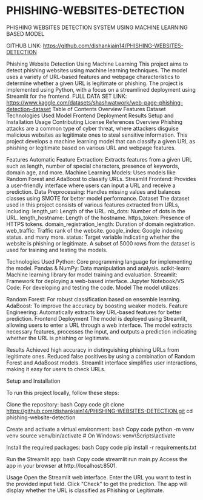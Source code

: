 # PHISHING-WEBSITES-DETECTION
PHISHING WEBSITES DETECTION SYSTEM USING MACHINE LEARNING BASED MODEL

GITHUB LINK: https://github.com/dishankjain14/PHISHING-WEBSITES-DETECTION

Phishing Website Detection Using Machine Learning
This project aims to detect phishing websites using machine learning techniques. The model uses a variety of URL-based features and webpage characteristics to determine whether a given URL is legitimate or phishing. The project is implemented using Python, with a focus on a streamlined deployment using Streamlit for the frontend.
FULL DATA SET LINK: https://www.kaggle.com/datasets/shashwatwork/web-page-phishing-detection-dataset
Table of Contents
Overview
Features
Dataset
Technologies Used
Model
Frontend Deployment
Results
Setup and Installation
Usage
Contributing
License
References
Overview
Phishing attacks are a common type of cyber threat, where attackers disguise malicious websites as legitimate ones to steal sensitive information. This project develops a machine learning model that can classify a given URL as phishing or legitimate based on various URL and webpage features.

Features
Automatic Feature Extraction: Extracts features from a given URL such as length, number of special characters, presence of keywords, domain age, and more.
Machine Learning Models: Uses models like Random Forest and AdaBoost to classify URLs.
Streamlit Frontend: Provides a user-friendly interface where users can input a URL and receive a prediction.
Data Preprocessing: Handles missing values and balances classes using SMOTE for better model performance.
Dataset
The dataset used in this project consists of various features extracted from URLs, including:
length_url: Length of the URL.
nb_dots: Number of dots in the URL.
length_hostname: Length of the hostname.
https_token: Presence of HTTPS tokens.
domain_registration_length: Duration of domain registration.
web_traffic: Traffic rank of the website.
google_index: Google indexing status.
and many more.
status: Target variable indicating whether the website is phishing or legitimate.
A subset of 5000 rows from the dataset is used for training and testing the models.

Technologies Used
Python: Core programming language for implementing the model.
Pandas & NumPy: Data manipulation and analysis.
scikit-learn: Machine learning library for model training and evaluation.
Streamlit: Framework for deploying a web-based interface.
Jupyter Notebook/VS Code: For developing and testing the code.
Model
The model utilizes:

Random Forest: For robust classification based on ensemble learning.
AdaBoost: To improve the accuracy by boosting weaker models.
Feature Engineering: Automatically extracts key URL-based features for better prediction.
Frontend Deployment
The model is deployed using Streamlit, allowing users to enter a URL through a web interface. The model extracts necessary features, processes the input, and outputs a prediction indicating whether the URL is phishing or legitimate.

Results
Achieved high accuracy in distinguishing phishing URLs from legitimate ones.
Reduced false positives by using a combination of Random Forest and AdaBoost models.
Streamlit interface simplifies user interactions, making it easy for users to check URLs.


Setup and Installation

To run this project locally, follow these steps:

Clone the repository:
bash
Copy code
git clone https://github.com/dishankjain14/PHISHING-WEBSITES-DETECTION.git
cd phishing-website-detection

Create and activate a virtual environment:
bash
Copy code
python -m venv venv
source venv/bin/activate  # On Windows: venv\Scripts\activate

Install the required packages:
bash
Copy code
pip install -r requirements.txt

Run the Streamlit app:
bash
Copy code
streamlit run main.py
Access the app in your browser at http://localhost:8501.

Usage
Open the Streamlit web interface.
Enter the URL you want to test in the provided input field.
Click "Check" to get the prediction.
The app will display whether the URL is classified as Phishing or Legitimate.
